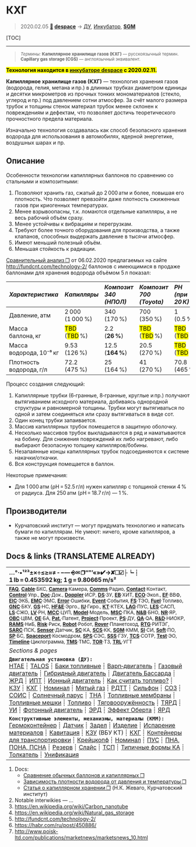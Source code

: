 # КХГ
> 2020.02.05 **[🚀](../index/index.md) [despace](index.md)** → [ДУ](ps.md), [Инкубатор](project.md), **[SGM](sgm.md)**

[TOC]

---

> <small>*Термины:* **Капиллярное хранилище газов (КХГ)** — русскоязычный термин. **Capillary gas storage (CGS)** — англоязычный эквивалент.</small>

**<mark>Технология находится в [инкубаторе despace](project.md) с 2020.02.11.</mark>**

**Капиллярное хранилище газов (КХГ)** — технология хранения газов (водорода, гелия, метана и пр.) в длинных трубках диаметром единицы и десятки микрометров из прочных тонких мономатериалов (стекло, углерод и пр.) под давлением сотни атмосфер. За счёт малого размера трубок и толщины стенок материал трубок менее склонен к повреждениям и дефектам, что позволяет достичь теоретического прочностного предела материала.

Изначально технология создавалась как способ безопасного хранения водорода для использования в автомобилях, ядерной энергетике, воздушных шарах и пр.



## Описание
Особенности технологии капиллярных баллонов по сравнению со стальными и композитными:

   1. Позволяют хранить газ, сжатый до 2 000 атм и более, повышая его плотность. Что позволяет превзойти даже плотность сжиженных газов при криогенных температурах.
   1. Менее взрывоопасны, т.к. ломаются отдельные капилляры, а не весь рабочий объём сразу.
   1. Менее устойчивы к вибрациям и перегрузкам.
   1. Требуют более точного оборудования для производства, а также клапанов, способных выдержать давление в тысячи атмосфер.
   1. Имеют меньший полезный объём.
   1. Меньшая стойкость к радиации.

[Сравнительный анализ ❐](f/sgm/cgs_doc01.ods) от 06.02.2020 предлагаемых на сайте <http://fundcnt.com/technology-2/> баллонов с имеющимися в продаже баллонами для хранения водорода объёмом 5 л показал:

|*Характеристика*|*Капилляры*|*Композит<br> 340 (НПОЛ)*|*Композит<br> 700 (Toyota)*|*РН<br> (при 20 К)*|*Сталь*|
|:--|:--|:--|:--|:--|:--|
|Давление, атм| 2 000 (1 000 %) | 340 (170 %) | 700 (350 %) | 1 (0.5 %) | 200 (100 %) |
|Масса баллона, кг| <mark>TBD</mark> (<mark>TBD</mark> %) | 2.2 (**26 %**) | <mark>TBD</mark> (<mark>TBD</mark> %) | <mark>TBD</mark> (<mark>TBD</mark> %) | 8.5 (100 %) |
|Масса водорода, 10⁻⁸ кг| 9.53 (126 %) | 12.5 (**164 %**) | 20.5 (270 %) | <mark>TBD</mark> (<mark>TBD</mark> %) | 7.6 (100 %) |
|Плотность водорода, г/л| 72.2 (475 %) | 25 (164 %) | 41 (270 %) | 70.8 (465 %) | 15.2 (100 %) |

Процесс создания следующий:

   1. Капиллярные трубки (6‑гранные, 8‑гранные, круглые и пр.) получают вытягиванием исходного материала, добиваясь однородной структуры и равномерной толщины. Трубки могут вытягиваться по одной и затем соединяться или сразу вытягиваться в виде сот.
   1. Один конец трубки запаивается.
   1. Массив капиллярных трубок помещается в защитную оболочку.
   1. Несколько массивов трубок выкладываются в ряд и наматываются на бобину. Для снижения повреждений их либо нагревают, либо выбирают безопасную толщину капилляров/бобины.
   1. Незапаянные концы капиллярных трубок подсоединяются к системе накачки/откачки.
   1. Вся конструкция помещается в баллон.

Некоторые примечания:

   - Для 1 000 атм (ρH = 52.5 г/л) нужен капилляр с толщиной стенки 4 % от радиуса. Для 250 атм (ρH = 18.7 г/л) — 1 %.



## Производители

   - Курчатовский институт — могут придумать технологию и написать бумаги по капиллярам. Не умеют: ничего, кроме капилляров, а также не могут произвести.



<p style="page-break-after:always"> </p>

## Docs & links (TRANSLATEME ALREADY)
|…°·•¹²³±×÷≤≥≈≠ ‑ −— ⎆✉ ❐“”’«»✔→✘☐☑├┕┆ 1 lb = 0.453592 kg; 1 g = 9.80665 m/s²|
|:--|
|<small>**[FAQ](faq.md)**, **[Cable](cable.md)**·БКС, **[Camera](camera.md)**·Камера, **[Comms](comms.md)**·Радио, **[Contact](contact.md)**·Контакт, **[Control](control.md)**·Упр., **[Doc](doc.md)**·Док., **[Doppler](doppler.md)**·ИСР, **[DS](ds.md)**·ЗУ, **[EB](eb.md)**·ХИТ, **[ECO](ecology.md)**·Экол., **[EF](ef.md)**·ВВФ, **[ElC](elc.md)**·ЭКБ, **[EMC](emc.md)**·ЭМС, **[Error](error.md)**·Ошибки, **[Event](event.md)**·События, **[FS](fs.md)**·ТЭО, **[Fuel](fuel.md)**·Топливо, **[GNC](gnc.md)**·БКУ, **[GS](scs.md)**·НС, **[HF&E](hfe.md)**·Эрго., **[IU](iu.md)**·Гиро., **[KT](kt.md)**·КТЕХ, **[LAG](lag.md)**·ПУC, **[LES](les.md)**·САСП, **[LS](ls.md)**·СЖО, **[LV](lv.md)**·РН, **[MCC](mcc.md)**·ЦУП, **[Model](model.md)**·Модель, **[MSC](sc.md)**·ПКА, **[N&B](nnb.md)**·БНО, **[NR](nr.md)**·ЯР, **[OBC](obc.md)**·ЦВМ, **[OE](oe.md)**·БА, **[Pat.](патент.md)**·Патент, **[Project](project.md)**·Проект, **[PS](ps.md)**·ДУ, **[QA](quality.md)**·QA, **[R&D](rnd.md)**·НИОКР, **[RAMS](rams.md)**·НиБ, **[Risk](risk.md)**·Риск, **[Robot](robotics.md)**·Робот, **[Rover](rover.md)**·Планетоход, **[RTG](rtg.md)**·РИТЭГ, **[SARC](sarc.md)**·ПСК, **[Sensor](sensor.md)**·Датчик, **[SC](sc.md)**·КА, **[SCS](scs.md)**·КК, **[SGM](sgm.md)**·КММ, **[SI](si.md)**·СИ, **[Soft](soft.md)**·ПО, **[SP](sp.md)**·БС, **[Spaceport](spaceport.md)**·Космодром, **[SPS](sps.md)**·СЭС, **[SSS](sss.md)**·ГЗУ, **[TCS](tcs.md)**·СОТР, **[Test](test.md)**·ЭО, **[Timeline](timeline.md)**·Циклограмма, **[TMS](tms.md)**·ТМС, **[TOR](tor.md)**·ТЗ, **[TRL](trl.md)**·УГТ</small>|
|*Sections & pages*|
|**`Двигательная установка (ДУ):`**<br> [HTAE](htae.md) ┊ [TALOS](talos.md) ┊ [Баки топливные](fuel_tank.md) ┊ [Варп‑двигатель](warp_drive.md) ┊ [Газовый двигатель](cgt.md) ┊ [Гибридный двигатель](гбрд.md) ┊ [Двигатель Бассарда](bussard_ramjet.md) ┊ [ЖРД](lpr.md) ┊ [ИПТ](ing.md) ┊ [Ионный двигатель](иод.md) ┊ [Как считать топливо?](si.md) ┊ [КЗУ](cinu.md) ┊ [КХГ](cgs.md) ┊ [Номинал](nominal.md) ┊ [Мятый газ](exhsteam.md) ┊ [РДТТ](spr.md) ┊ [Сильфон](сильфон.md) ┊ [СОЗ](соз.md) ┊ [СОИС](соис.md) ┊ [Солнечный парус](солнечный_парус.md) ┊ [ТНА](turbopump.md) ┊ [Топливные мембраны](топливные_мембраны.md) ┊ [Топливные мешки](топливные_мешки.md) ┊ [Топливо](fuel.md) ┊ [Тяговооружённость](ttwr.md) ┊ [ТЯРД](тярд.md) ┊ [УИ](isp.md) ┊ [Фотонный двигатель](фотонный_двигатель.md) ┊ [ЭРД](epsp.md) ┊ [Эффект Оберта](oberth_eff.md) ┊ [ЯРД](ntr.md) |
|**`Конструктивные элементы, механизмы, материалы (КММ):`**<br> [Гермоконтейнер](гермоконтейнер.md) ┊ [Датчик](sensor.md) ┊ [Задел](margin.md) ┊ [Изделие](unit.md) ┊ [Испарение материалов](mat_sublime.md) ┊ [Кавитация](cavitation.md) ┊ [КЗУ](cinu.md) (ВБУ КТ) ┊ [КХГ](cgs.md) ┊ [Контейнеры для транспортировки](ship_contain.md) ┊ [Крейцкопф](crosshead.md) ┊ [Номинал](nominal.md) ┊ [ПУС](lag.md) ┊ [ПНА, ПОНА, ПСНА](aiad.md) ┊ [Резерв](reserve.md) ┊ [Слайс](слайс.md) ┊ [ТСП](tsp.md) ┊ [Типичные формы КА](sc_ts.md) ┊ [Толкатель](толкатель.md) ┊ [Унификация](commonality.md) |

   1. Docs:
      - [Сравнение обычных баллонов и капиллярных ❐](f/sgm/cgs_doc01.ods)
      - [Зависимость плотности водорода от давления и температуры ❐](f/sgm/h_density.ods)
      - [Статья о капиллярном хранении ❐](f/sgm/cgs_doc02.pdf) (Н.К. Жеваго, Курчатовский институт)
   1. Notable interwikies — …
   1. <https://en.wikipedia.org/wiki/Carbon_nanotube>
   1. <https://en.wikipedia.org/wiki/Natural_gas_storage>
   1. <http://fundcnt.com/technology-2/>
   1. <https://habr.com/ru/post/450886/>
   1. <http://www.poisk-ltd.com/publications/marketnews/marketsnews_10.html>
